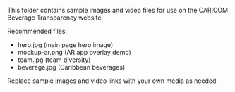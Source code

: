 This folder contains sample images and video files for use on the CARICOM Beverage Transparency website.

Recommended files:
- hero.jpg (main page hero image)
- mockup-ar.png (AR app overlay demo)
- team.jpg (team diversity)
- beverage.jpg (Caribbean beverages)

Replace sample images and video links with your own media as needed.
